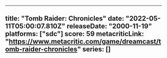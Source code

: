 
---
title: "Tomb Raider: Chronicles"
date: "2022-05-11T05:00:07.810Z"
releaseDate: "2000-11-19"
platforms: ["sdc"]
score: 59
metacriticLink: "https://www.metacritic.com/game/dreamcast/tomb-raider-chronicles"
series: []
---
